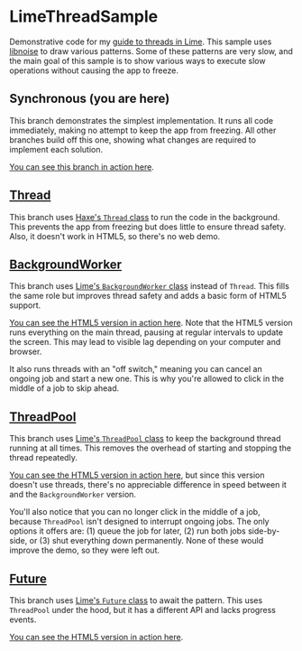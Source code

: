 # LimeThreadSample
Demonstrative code for my [guide to threads in Lime](https://player03.com/openfl/threads-guide/). This sample uses [libnoise](https://github.com/memilian/libnoise/) to draw various patterns. Some of these patterns are very slow, and the main goal of this sample is to show various ways to execute slow operations without causing the app to freeze.

## Synchronous (you are here)
This branch demonstrates the simplest implementation. It runs all code immediately, making no attempt to keep the app from freezing. All other branches build off this one, showing what changes are required to implement each solution.

[You can see this branch in action here](https://player03.com/haxe/demo/threads/synchronous/index.html).

## [Thread](https://github.com/player-03/LimeThreadSample/tree/Thread)
This branch uses [Haxe's `Thread` class](https://api.haxe.org/sys/thread/Thread.html) to run the code in the background. This prevents the app from freezing but does little to ensure thread safety. Also, it doesn't work in HTML5, so there's no web demo.

## [BackgroundWorker](https://github.com/player-03/LimeThreadSample/tree/BackgroundWorker)
This branch uses [Lime's `BackgroundWorker` class](https://api.lime.software/lime/system/BackgroundWorker.html) instead of `Thread`. This fills the same role but improves thread safety and adds a basic form of HTML5 support.

[You can see the HTML5 version in action here](https://player03.com/haxe/demo/threads/bgworker/index.html). Note that the HTML5 version runs everything on the main thread, pausing at regular intervals to update the screen. This may lead to visible lag depending on your computer and browser.

It also runs threads with an "off switch," meaning you can cancel an ongoing job and start a new one. This is why you're allowed to click in the middle of a job to skip ahead.

## [ThreadPool](https://github.com/player-03/LimeThreadSample/tree/ThreadPool)
This branch uses [Lime's `ThreadPool` class](https://api.lime.software/lime/system/ThreadPool.html) to keep the background thread running at all times. This removes the overhead of starting and stopping the thread repeatedly.

[You can see the HTML5 version in action here](https://player03.com/haxe/demo/threads/threadpool/index.html), but since this version doesn't use threads, there's no appreciable difference in speed between it and the `BackgroundWorker` version.

You'll also notice that you can no longer click in the middle of a job, because `ThreadPool` isn't designed to interrupt ongoing jobs. The only options it offers are: (1) queue the job for later, (2) run both jobs side-by-side, or (3) shut everything down permanently. None of these would improve the demo, so they were left out.

## [Future](https://github.com/player-03/LimeThreadSample/tree/Future)
This branch uses [Lime's `Future` class](https://api.lime.software/lime/app/Future.html) to await the pattern. This uses `ThreadPool` under the hood, but it has a different API and lacks progress events.

[You can see the HTML5 version in action here](https://player03.com/haxe/demo/threads/future/index.html).
